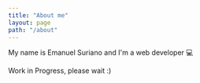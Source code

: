 ```yaml
---
title: "About me"
layout: page
path: "/about"
---
```


My name is Emanuel Suriano and I'm a web developer 💻

Work in Progress, please wait :)
